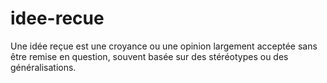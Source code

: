 # idee-recue

Une idée reçue est une croyance ou une opinion largement acceptée sans être remise en question, souvent basée sur des stéréotypes ou des généralisations.